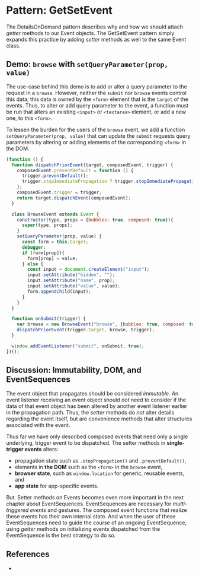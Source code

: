 # Pattern: GetSetEvent

The DetailsOnDemand pattern describes why and how we should attach *getter* methods to our Event objects. The GetSetEvent pattern simply expands this practice by adding *setter* methods as well to the same Event class.

## Demo: `browse` with `setQueryParameter(prop, value)` 

The use-case behind this demo is to add or alter a query parameter to the request in a `browse`. However, neither the `submit` nor `browse` events control this data; this data is owned by the `<form>` element that is the `target` of the events. Thus, to alter or add query parameter to the event, a function must be run that alters an existing `<input>` or `<textarea>` element, or add a new one, to this `<form>`.

To lessen the burden for the users of the `browse` event, we add a function `setQueryParameter(prop, value)` that can update the `submit` requests query parameters by altering or adding elements of the corresponding `<form>` in the DOM.

```javascript
(function () {
  function dispatchPriorEvent(target, composedEvent, trigger) {
    composedEvent.preventDefault = function () {
      trigger.preventDefault();
      trigger.stopImmediatePropagation ? trigger.stopImmediatePropagation() : trigger.stopPropagation();
    };
    composedEvent.trigger = trigger;
    return target.dispatchEvent(composedEvent);
  }

  class BrowseEvent extends Event {
    constructor(type, props = {bubbles: true, composed: true}){
      super(type, props);
    }
    setQueryParameter(prop, value) {
      const form = this.target;
      debugger;
      if (form[prop]){
        form[prop] = value;
      } else {
        const input = document.createElement("input");
        input.setAttribute("hidden", "");
        input.setAttribute("name", prop);
        input.setAttribute("value", value);
        form.appendChild(input);
      }
    }
  }

  function onSubmit(trigger) {
    var browse = new BrowseEvent("browse", {bubbles: true, composed: true});
    dispatchPriorEvent(trigger.target, browse, trigger);
  }

  window.addEventListener("submit", onSubmit, true);
})();
```

## Discussion: Immutability, DOM, and EventSequences

The event object that propagates should be considered *immutable*. An event listener receiving an event object should *not* need to consider if the data of that event object has been altered by another event listener earlier in the propagation path. Thus, the *setter* methods do *not* alter details regarding the event itself, but are convenience methods that alter structures associated with the event.

Thus far we have only described composed events that need only a single underlying, trigger event to be dispatched. The setter methods in **single-trigger events** alters:
 * propagation state such as `.stopPropagation()` and `.preventDefault()`,
 * elements in **the DOM** such as the `<form>` in the `browse` event,
 * **browser state**, such as `window.location` for generic, reusable events, and
 * **app state** for app-specific events.

But. Setter methods on Events becomes even more important in the next chapter about EventSequences. EventSequences are necessary for *multi-triggered events* and gestures. The composed event functions that realize these events has their own internal state. And when the user of these EventSequences need to guide the course of an ongoing EventSequence, using *getter* methods on initializing events dispatched from the EventSequence is the best strategy to do so.

## References

 * 